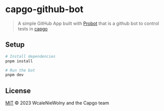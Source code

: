 # capgo-github-bot

> A simple GitHub App built with [Probot](https://github.com/probot/probot) that is a github bot to control tests in [capgo](https://github.com/Cap-go)

## Setup

```sh
# Install dependencies
pnpm install

# Run the bot
pnpm dev
```

## License

[MIT](LICENSE) © 2023 WcaleNieWolny and the Capgo team
